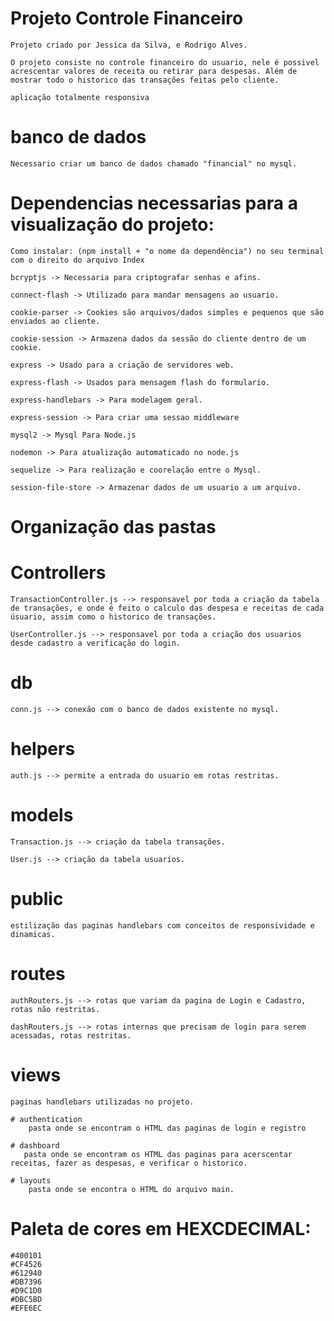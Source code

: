 # Projeto Controle Financeiro
    Projeto criado por Jessica da Silva, e Rodrigo Alves.

    O projeto consiste no controle financeiro do usuario, nele é possivel acrescentar valores de receita ou retirar para despesas. Além de mostrar todo o historico das transações feitas pelo cliente.

    aplicação totalmente responsiva

# banco de dados
    Necessario criar um banco de dados chamado "financial" no mysql.


# Dependencias necessarias para a visualização do projeto:
    Como instalar: (npm install + "o nome da dependência") no seu terminal com o direito do arquivo Index

    bcryptjs -> Necessaria para criptografar senhas e afins.

    connect-flash -> Utilizado para mandar mensagens ao usuario.

    cookie-parser -> Cookies são arquivos/dados simples e pequenos que são enviados ao cliente.

    cookie-session -> Armazena dados da sessão do cliente dentro de um cookie.

    express -> Usado para a criação de servidores web.

    express-flash -> Usados para mensagem flash do formulario.

    express-handlebars -> Para modelagem geral.

    express-session -> Para criar uma sessao middleware

    mysql2 -> Mysql Para Node.js

    nodemon -> Para atualização automaticado no node.js

    sequelize -> Para realização e coorelação entre o Mysql.

    session-file-store -> Armazenar dados de um usuario a um arquivo.


# Organização das pastas

# Controllers
    TransactionController.js --> responsavel por toda a criação da tabela de transações, e onde é feito o calculo das despesa e receitas de cada úsuario, assim como o historico de transações.

    UserController.js --> responsavel por toda a criação dos usuarios desde cadastro a verificação do login.

# db
    conn.js --> conexão com o banco de dados existente no mysql.

# helpers
    auth.js --> permite a entrada do usuario em rotas restritas.

# models
    Transaction.js --> criação da tabela transações.

    User.js --> criação da tabela usuarios.

# public
    estilização das paginas handlebars com conceitos de responsividade e dinamicas.

# routes
    authRouters.js --> rotas que variam da pagina de Login e Cadastro, rotas não restritas.

    dashRouters.js --> rotas internas que precisam de login para serem acessadas, rotas restritas.

# views
    paginas handlebars utilizadas no projeto.

    # authentication
        pasta onde se encontram o HTML das paginas de login e registro

    # dashboard
       pasta onde se encontram os HTML das paginas para acerscentar receitas, fazer as despesas, e verificar o historico. 

    # layouts
        pasta onde se encontra o HTML do arquivo main.
        


# Paleta de cores em HEXCDECIMAL:
    #400101
    #CF4526
    #612940
    #DB7396
    #D9C1D0
    #DBC5BD
    #EFE6EC
